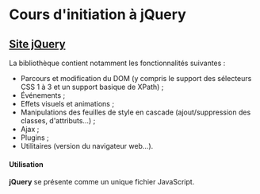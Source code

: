 # Cours d'initiation à jQuery
## [Site jQuery](http://jquery.com/)

La bibliothèque contient notamment les fonctionnalités suivantes :

* Parcours et modification du DOM (y compris le support des sélecteurs CSS 1 à 3 et un support basique de XPath) ;
* Événements ;
* Effets visuels et animations ;
* Manipulations des feuilles de style en cascade (ajout/suppression des classes, d'attributs…) ;
* Ajax ;
* Plugins ;
* Utilitaires (version du navigateur web…).


#### Utilisation

__jQuery__ se présente comme un unique fichier JavaScript.

